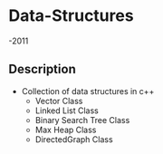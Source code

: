 # Data-Structures
-2011
## Description
- Collection of data structures in c++
  * Vector Class
  * Linked List Class
  * Binary Search Tree Class
  * Max Heap Class
  * DirectedGraph Class
